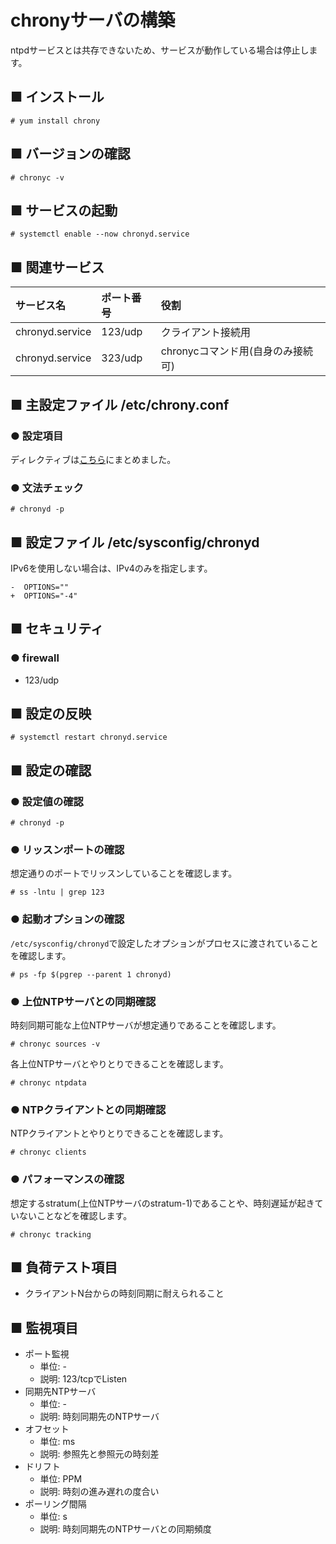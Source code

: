 # chronyサーバの構築
ntpdサービスとは共存できないため、サービスが動作している場合は停止します。
## ■ インストール
```
# yum install chrony
```
## ■ バージョンの確認
```
# chronyc -v
```
## ■ サービスの起動
```
# systemctl enable --now chronyd.service
```
## ■ 関連サービス
|サービス名|ポート番号|役割|
|:---|:---|:---|
|chronyd.service|123/udp|クライアント接続用|
|chronyd.service|323/udp|chronycコマンド用(自身のみ接続可)|

## ■ 主設定ファイル /etc/chrony.conf
### ● 設定項目
ディレクティブは[こちら](https://github.com/thetaru/memorandum/tree/master/OS/Linux/CentOS8/chrony/chrony_server/directives)にまとめました。

### ● 文法チェック
```
# chronyd -p
```

## ■ 設定ファイル /etc/sysconfig/chronyd
IPv6を使用しない場合は、IPv4のみを指定します。
```
-  OPTIONS=""
+  OPTIONS="-4"
```

## ■ セキュリティ
### ● firewall
- 123/udp

## ■ 設定の反映
```
# systemctl restart chronyd.service
```

## ■ 設定の確認
### ● 設定値の確認
```
# chronyd -p
```

### ● リッスンポートの確認
想定通りのポートでリッスンしていることを確認します。
```
# ss -lntu | grep 123
```

### ● 起動オプションの確認
`/etc/sysconfig/chronyd`で設定したオプションがプロセスに渡されていることを確認します。
```
# ps -fp $(pgrep --parent 1 chronyd)
```

### ● 上位NTPサーバとの同期確認
時刻同期可能な上位NTPサーバが想定通りであることを確認します。
```
# chronyc sources -v
```
各上位NTPサーバとやりとりできることを確認します。
```
# chronyc ntpdata
```

### ● NTPクライアントとの同期確認
NTPクライアントとやりとりできることを確認します。
```
# chronyc clients
```

### ● パフォーマンスの確認
想定するstratum(上位NTPサーバのstratum-1)であることや、時刻遅延が起きていないことなどを確認します。
```
# chronyc tracking
```

## ■ 負荷テスト項目
- クライアントN台からの時刻同期に耐えられること

## ■ 監視項目
- ポート監視
  - 単位: -
  - 説明: 123/tcpでListen
- 同期先NTPサーバ
  - 単位: -
  - 説明: 時刻同期先のNTPサーバ
- オフセット
  - 単位: ms
  - 説明: 参照先と参照元の時刻差
- ドリフト
  - 単位: PPM
  - 説明: 時刻の進み遅れの度合い
- ポーリング間隔
  - 単位: s
  - 説明: 時刻同期先のNTPサーバとの同期頻度
